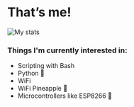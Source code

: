 # That’s me!
![My stats](https://github-readme-stats.vercel.app/api?username=90N45-d3v&show_icons=true&bg_color=191919)

### Things I'm currently interested in:
- Scripting with Bash
- Python 🐍 
- WiFi
- WiFi Pineapple 🍍 
- Microcontrollers like ESP8266 👾
